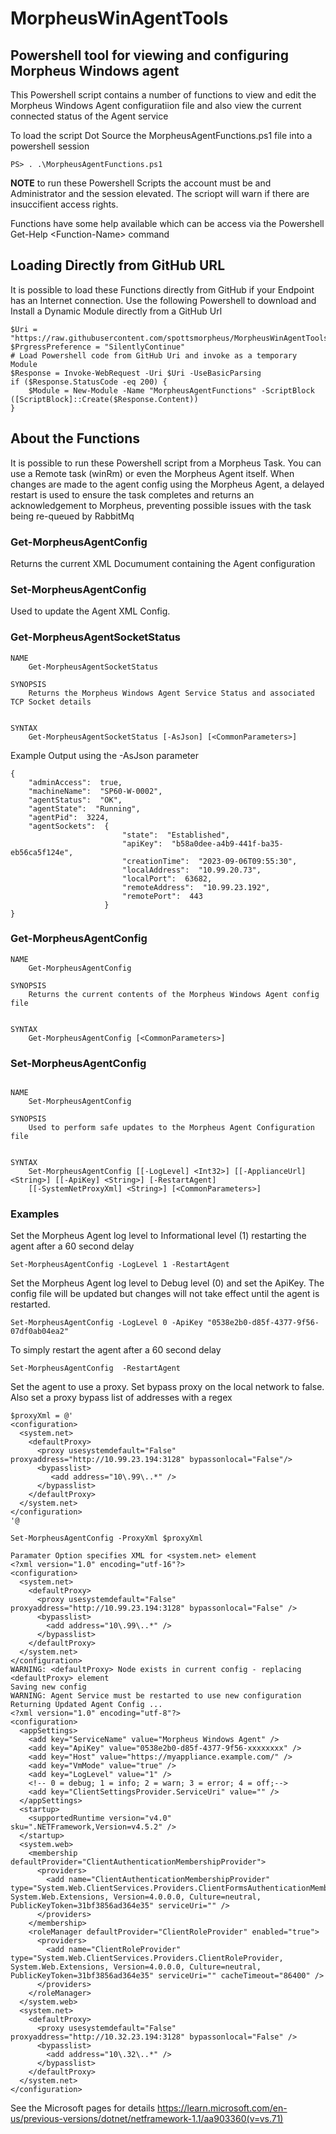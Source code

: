 # MorpheusWinAgentTools

## Powershell tool for viewing and configuring Morpheus Windows agent

This Powershell script contains a number of functions to view and edit the Morpheus Windows Agent configuratiion file and also view the current connected status of the Agent service

To load the script Dot Source the MorpheusAgentFunctions.ps1 file into a powershell session

```
PS> . .\MorpheusAgentFunctions.ps1
```

**NOTE** to run these Powershell Scripts the account must be and Administrator and the session elevated. The scriopt will warn if there are 
insuccifient access rights.

Functions have some help available which can be access via the Powershell Get-Help \<Function-Name\> command

## Loading Directly from GitHub URL

It is possible to load these Functions directly from GitHub if your Endpoint has an Internet connection. Use the following  Powershell to download and Install a Dynamic Module directly from a GitHub Url

```
$Uri = "https://raw.githubusercontent.com/spottsmorpheus/MorpheusWinAgentTools/main/src/MorpheusAgentFunctions.ps1"
$PrgressPreference = "SilentlyContinue"
# Load Powershell code from GitHub Uri and invoke as a temporary Module
$Response = Invoke-WebRequest -Uri $Uri -UseBasicParsing
if ($Response.StatusCode -eq 200) {
    $Module = New-Module -Name "MorpheusAgentFunctions" -ScriptBlock ([ScriptBlock]::Create($Response.Content))
}
```

## About the Functions

It is possible to run these Powershell script from a Morpheus Task. You can use a Remote task (winRm) or even the Morpheus Agent itself. When changes are made to the agent config using the Morpheus Agent, a delayed restart is used to ensure the task completes and returns an acknowledgement to Morpheus, preventing possible issues with the task being re-queued by RabbitMq

### Get-MorpheusAgentConfig

Returns the current XML Documument containing the Agent configuration

### Set-MorpheusAgentConfig

Used to update the Agent XML Config. 

### Get-MorpheusAgentSocketStatus

```
NAME
    Get-MorpheusAgentSocketStatus

SYNOPSIS
    Returns the Morpheus Windows Agent Service Status and associated TCP Socket details


SYNTAX
    Get-MorpheusAgentSocketStatus [-AsJson] [<CommonParameters>]
```

Example Output using the -AsJson parameter

```
{
    "adminAccess":  true,
    "machineName":  "SP60-W-0002",
    "agentStatus":  "OK",
    "agentState":  "Running",
    "agentPid":  3224,
    "agentSockets":  {
                         "state":  "Established",
                         "apiKey":  "b58a0dee-a4b9-441f-ba35-eb56ca5f124e",
                         "creationTime":  "2023-09-06T09:55:30",
                         "localAddress":  "10.99.20.73",
                         "localPort":  63682,
                         "remoteAddress":  "10.99.23.192",
                         "remotePort":  443
                     }
}
```

### Get-MorpheusAgentConfig

```
NAME
    Get-MorpheusAgentConfig

SYNOPSIS
    Returns the current contents of the Morpheus Windows Agent config file


SYNTAX
    Get-MorpheusAgentConfig [<CommonParameters>]
```

### Set-MorpheusAgentConfig

```

NAME
    Set-MorpheusAgentConfig

SYNOPSIS
    Used to perform safe updates to the Morpheus Agent Configuration file


SYNTAX
    Set-MorpheusAgentConfig [[-LogLevel] <Int32>] [[-ApplianceUrl] <String>] [[-ApiKey] <String>] [-RestartAgent]
    [[-SystemNetProxyXml] <String>] [<CommonParameters>]

```

### Examples

Set the Morpheus Agent log level to Informational level (1) restarting the agent after a 60 second delay

```
Set-MorpheusAgentConfig -LogLevel 1 -RestartAgent
```

Set the Morpheus Agent log level to Debug level (0) and set the ApiKey. The config file will be updated but changes will not take effect until the agent is restarted.

```
Set-MorpheusAgentConfig -LogLevel 0 -ApiKey "0538e2b0-d85f-4377-9f56-07df0ab04ea2"
```

To simply restart the agent after a 60 second delay

```
Set-MorpheusAgentConfig  -RestartAgent
```

Set the agent to use a proxy. Set bypass proxy on the local network to false. 
Also set a proxy bypass list of addresses with a regex

```
$proxyXml = @'
<configuration>
  <system.net>
    <defaultProxy>
      <proxy usesystemdefault="False" proxyaddress="http://10.99.23.194:3128" bypassonlocal="False"/>
      <bypasslist>
         <add address="10\.99\..*" />
      </bypasslist>
    </defaultProxy>
  </system.net>
</configuration>
'@

Set-MorpheusAgentConfig -ProxyXml $proxyXml

Paramater Option specifies XML for <system.net> element
<?xml version="1.0" encoding="utf-16"?>
<configuration>
  <system.net>
    <defaultProxy>
      <proxy usesystemdefault="False" proxyaddress="http://10.99.23.194:3128" bypassonlocal="False" />
      <bypasslist>
        <add address="10\.99\..*" />
      </bypasslist>
    </defaultProxy>
  </system.net>
</configuration>
WARNING: <defaultProxy> Node exists in current config - replacing <defaultProxy> element
Saving new config
WARNING: Agent Service must be restarted to use new configuration
Returning Updated Agent Config ...
<?xml version="1.0" encoding="utf-8"?>
<configuration>
  <appSettings>
    <add key="ServiceName" value="Morpheus Windows Agent" />
    <add key="ApiKey" value="0538e2b0-d85f-4377-9f56-xxxxxxxx" />
    <add key="Host" value="https://myappliance.example.com/" />
    <add key="VmMode" value="true" />
    <add key="LogLevel" value="1" />
    <!-- 0 = debug; 1 = info; 2 = warn; 3 = error; 4 = off;-->
    <add key="ClientSettingsProvider.ServiceUri" value="" />
  </appSettings>
  <startup>
    <supportedRuntime version="v4.0" sku=".NETFramework,Version=v4.5.2" />
  </startup>
  <system.web>
    <membership defaultProvider="ClientAuthenticationMembershipProvider">
      <providers>
        <add name="ClientAuthenticationMembershipProvider" type="System.Web.ClientServices.Providers.ClientFormsAuthenticationMembershipProvider, System.Web.Extensions, Version=4.0.0.0, Culture=neutral, PublicKeyToken=31bf3856ad364e35" serviceUri="" />
      </providers>
    </membership>
    <roleManager defaultProvider="ClientRoleProvider" enabled="true">
      <providers>
        <add name="ClientRoleProvider" type="System.Web.ClientServices.Providers.ClientRoleProvider, System.Web.Extensions, Version=4.0.0.0, Culture=neutral, PublicKeyToken=31bf3856ad364e35" serviceUri="" cacheTimeout="86400" />
      </providers>
    </roleManager>
  </system.web>
  <system.net>
    <defaultProxy>
      <proxy usesystemdefault="False" proxyaddress="http://10.32.23.194:3128" bypassonlocal="False" />
      <bypasslist>
        <add address="10\.32\..*" />
      </bypasslist>
    </defaultProxy>
  </system.net>
</configuration>
```

See the Microsoft pages for details https://learn.microsoft.com/en-us/previous-versions/dotnet/netframework-1.1/aa903360(v=vs.71)